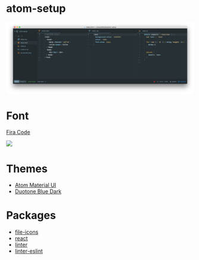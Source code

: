# atom-setup

![](/screenshot.png)

# Font

[Fira Code](https://github.com/tonsky/FiraCode)

![](https://github.com/tonsky/FiraCode/raw/master/showcases/all_ligatures.png)

# Themes

- [Atom Material UI](https://atom.io/themes/atom-material-ui)
- [Duotone Blue Dark](https://atom.io/themes/duotone-blue-dark-syntax)

# Packages

- [file-icons](https://atom.io/packages/file-icons)
- [react](https://atom.io/packages/react)
- [linter](https://atom.io/packages/linter)
- [linter-eslint](https://atom.io/packages/linter-eslint)

